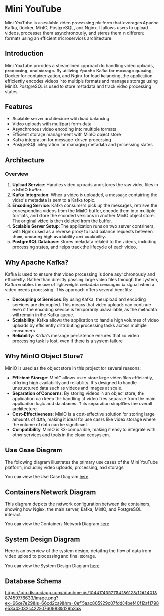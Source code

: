 # Mini YouTube

Mini YouTube is a scalable video processing platform that leverages Apache Kafka, Docker, MinIO, PostgreSQL, and Nginx. It allows users to upload videos, processes them asynchronously, and stores them in different formats using an efficient microservices architecture.

## Introduction

Mini YouTube provides a streamlined approach to handling video uploads, processing, and storage. By utilizing Apache Kafka for message queuing, Docker for containerization, and Nginx for load balancing, the application efficiently encodes videos into multiple formats and manages storage using MinIO. PostgreSQL is used to store metadata and track video processing states.

## Features

- Scalable server architecture with load balancing
- Video uploads with multipart form-data
- Asynchronous video encoding into multiple formats
- Efficient storage management with MinIO object store
- Kafka integration for message-driven processing
- PostgreSQL integration for managing metadata and processing states

## Architecture

### Overview

1. **Upload Service**: Handles video uploads and stores the raw video files in a MinIO buffer.
2. **Kafka Integration**: When a video is uploaded, a message containing the video's metadata is sent to a Kafka topic.
3. **Encoding Service**: Kafka consumers pick up the messages, retrieve the corresponding videos from the MinIO buffer, encode them into multiple formats, and store the encoded versions in another MinIO object store. The original video is then deleted from the buffer.
4. **Scalable Server Setup**: The application runs on two server containers, with Nginx used as a reverse proxy to load balance requests between them, ensuring high availability and scalability.
5. **PostgreSQL Database**: Stores metadata related to the videos, including processing states, and helps track the lifecycle of each video.

## Why Apache Kafka?

Kafka is used to ensure that video processing is done asynchronously and efficiently. Rather than directly passing large video files through the system, Kafka enables the use of lightweight metadata messages to signal when a video needs processing. This approach offers several benefits:

- **Decoupling of Services**: By using Kafka, the upload and encoding services are decoupled. This means that video uploads can continue even if the encoding service is temporarily unavailable, as the metadata will remain in the Kafka queue.
- **Scalability**: Kafka allows the application to handle high volumes of video uploads by efficiently distributing processing tasks across multiple consumers.
- **Reliability**: Kafka’s message persistence ensures that no video processing task is lost, even if there is a system failure.

## Why MinIO Object Store?

MinIO is used as the object store in this project for several reasons:

- **Efficient Storage**: MinIO allows us to store large video files efficiently, offering high availability and reliability. It's designed to handle unstructured data such as videos and images at scale.
- **Separation of Concerns**: By storing videos in an object store, the application can keep the handling of video files separate from the main application logic and databases. This separation simplifies the overall architecture.
- **Cost-Effectiveness**: MinIO is a cost-effective solution for storing large amounts of data, making it ideal for use cases like video storage where the volume of data can be significant.
- **Compatibility**: MinIO is S3-compatible, making it easy to integrate with other services and tools in the cloud ecosystem.

## Use Case Diagram

The following diagram illustrates the primary use cases of the Mini YouTube platform, including video uploads, processing, and storage.

You can view the Use Case Diagram [here](https://lucid.app/lucidchart/bb3c3d61-175d-4d95-8dea-e2fb94c4fc17/edit?viewport_loc=-313%2C-991%2C3345%2C1570%2C0_0&invitationId=inv_c5b19f9c-2a5c-480f-b527-dbc253f6d74e)

## Containers Network Diagram

This diagram depicts the network configuration between the containers, showing how Nginx, the main server, Kafka, MinIO, and PostgreSQL interact.

You can view the Containers Network  Diagram [here](https://lucid.app/lucidspark/b0036f47-d417-4d98-b52f-5a2cca7138ee/edit?viewport_loc=-4922%2C-3529%2C12682%2C6135%2C0_0&invitationId=inv_2e061d1a-44e7-4ccd-9439-0e21baab269b)

## System Design Diagram

Here is an overview of the system design, detailing the flow of data from video upload to processing and final storage.

You can view the System Design Diagram [here](https://lucid.app/lucidchart/38c52863-b917-4ce8-a2ca-9bde05773a7e/edit?invitationId=inv_fa8d6106-b7b1-4a32-87f9-e5ca650347f3)
## Database Schema

https://cdn.discordapp.com/attachments/1044174357754286123/1262401387459776633/image.png?ex=66ce7e29&is=66cd2ca9&hm=0ef15aac805929c07fdd04bef40f12af1798e53a43032c422807609830d29b3a&
